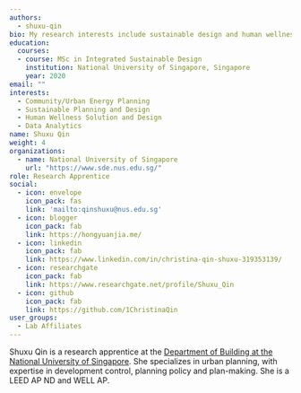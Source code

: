 ```yaml
---
authors:
  - shuxu-qin
bio: My research interests include sustainable design and human wellness matter.
education:
  courses:
  - course: MSc in Integrated Sustainable Design
    institution: National University of Singapore, Singapore
    year: 2020
email: ""
interests:
  - Community/Urban Energy Planning
  - Sustainable Planning and Design
  - Human Wellness Solution and Design
  - Data Analytics
name: Shuxu Qin
weight: 4
organizations:
  - name: National University of Singapore
    url: "https://www.sde.nus.edu.sg/"
role: Research Apprentice
social:
  - icon: envelope
    icon_pack: fas
    link: 'mailto:qinshuxu@nus.edu.sg'
  - icon: blogger
    icon_pack: fab
    link: https://hongyuanjia.me/
  - icon: linkedin
    icon_pack: fab
    link: https://www.linkedin.com/in/christina-qin-shuxu-319353139/
  - icon: researchgate
    icon_pack: fab
    link: https://www.researchgate.net/profile/Shuxu_Qin
  - icon: github
    icon_pack: fab
    link: https://github.com/1ChristinaQin
user_groups:
  - Lab Affiliates
---
```


Shuxu Qin is a research apprentice at the [Department of Building at the
National University of Singapore](http://sinberbest.berkeley.edu/). She
specializes in urban planning, with expertise in development control, planning
policy and plan-making. She is a LEED AP ND and WELL AP.


